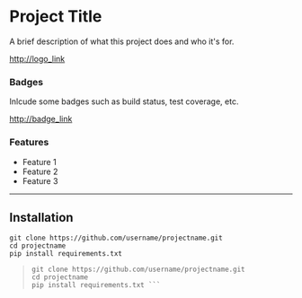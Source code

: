 # Project Title

A brief description of what this project does and who it's for.


<http://logo_link>

### Badges

Inlcude some badges such as build status, test coverage, etc.

<http://badge_link>

### Features

* Feature 1
* Feature 2
* Feature 3

----

## Installation


```
git clone https://github.com/username/projectname.git
cd projectname
pip install requirements.txt 
```

> ```
> git clone https://github.com/username/projectname.git
> cd projectname
> pip install requirements.txt ```
